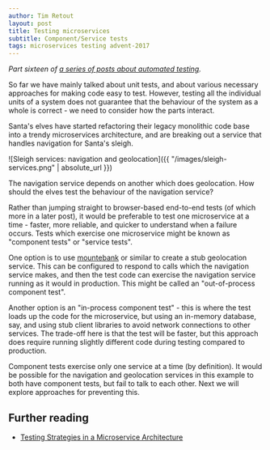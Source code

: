 ```yaml
---
author: Tim Retout
layout: post
title: Testing microservices
subtitle: Component/Service tests
tags: microservices testing advent-2017
---
```


*Part sixteen of [a series of posts about automated
 testing](https://tech-blog.cv-library.co.uk/tags/#advent-2017-ref).*

So far we have mainly talked about unit tests, and about various
necessary approaches for making code easy to test.  However, testing
all the individual units of a system does not guarantee that the
behaviour of the system as a whole is correct - we need to consider
how the parts interact.

Santa's elves have started refactoring their legacy monolithic code
base into a trendy microservices architecture, and are breaking out a
service that handles navigation for Santa's sleigh.

![Sleigh services: navigation and geolocation]({{ "/images/sleigh-services.png" | absolute_url }})

The navigation service depends on another which does geolocation.  How
should the elves test the behaviour of the navigation service?

Rather than jumping straight to browser-based end-to-end tests (of
which more in a later post), it would be preferable to test one
microservice at a time - faster, more reliable, and quicker to
understand when a failure occurs.  Tests which exercise one
microservice might be known as "component tests" or "service tests".

One option is to use [mountebank](http://www.mbtest.org/) or similar
to create a stub geolocation service.  This can be configured to
respond to calls which the navigation service makes, and then the test
code can exercise the navigation service running as it would in
production.  This might be called an "out-of-process component test".

Another option is an "in-process component test" - this is where the
test loads up the code for the microservice, but using an in-memory
database, say, and using stub client libraries to avoid network
connections to other services.  The trade-off here is that the test
will be faster, but this approach does require running slightly
different code during testing compared to production.

Component tests exercise only one service at a time (by definition).
It would be possible for the navigation and geolocation services in
this example to both have component tests, but fail to talk to each
other.  Next we will explore approaches for preventing this.

## Further reading

- [Testing Strategies in a Microservice Architecture](https://martinfowler.com/articles/microservice-testing/)
